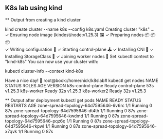 ## K8s lab using kind

** Output from creating a kind cluster

kind create cluster --name k8s --config k8s.yaml
Creating cluster "k8s" ...
 ✓ Ensuring node image (kindest/node:v1.25.3) 🖼
 ✓ Preparing nodes 📦 📦 📦  
 ✓ Writing configuration 📜 
 ✓ Starting control-plane 🕹️ 
 ✓ Installing CNI 🔌 
 ✓ Installing StorageClass 💾 
 ✓ Joining worker nodes 🚜 
Set kubectl context to "kind-k8s"
You can now use your cluster with:

kubectl cluster-info --context kind-k8s

Have a nice day! 👋
root@book:/home/nick/k8slab# kubectl get nodes
NAME                STATUS   ROLES           AGE   VERSION
k8s-control-plane   Ready    control-plane   53s   v1.25.3
k8s-worker          Ready    <none>          32s   v1.25.3
k8s-worker2         Ready    <none>          32s   v1.25.3



** Output after deployment 
kubectl get pods
NAME                                    READY   STATUS    RESTARTS   AGE
zone-spread-topology-64d7595646-6v6rc   1/1     Running   0          87s
zone-spread-topology-64d7595646-dt4th   1/1     Running   0          87s
zone-spread-topology-64d7595646-kwdmd   1/1     Running   0          87s
zone-spread-topology-64d7595646-pqz6q   1/1     Running   0          87s
zone-spread-topology-64d7595646-rkpwl   1/1     Running   0          87s
zone-spread-topology-64d7595646-x7qvk   1/1     Running   0          87s
